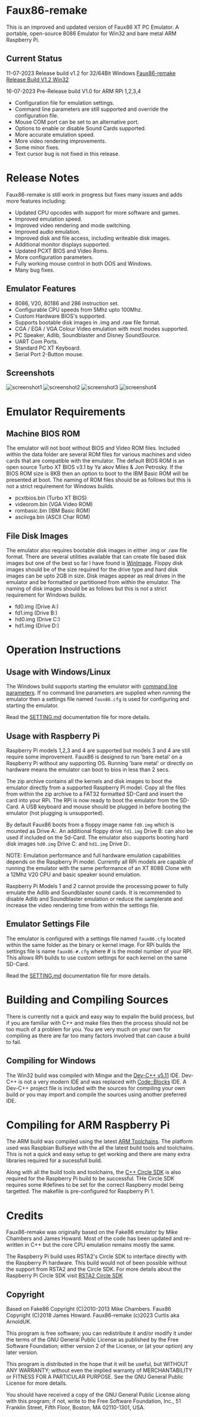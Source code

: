# Faux86-remake
This is an improved and updated version of Faux86 XT PC Emulator.
A portable, open-source 8086 Emulator for Win32 and bare metal ARM Raspberry Pi.

## Current Status

11-07-2023 Release build v1.2 for 32/64Bit Windows
[Faux86-remake Release Build V1.2 Win32](https://github.com/ArnoldUK/Faux86-remake/releases)

16-07-2023 Pre-Release build V1.0 for ARM RPi 1,2,3,4


- Configuration file for emulation settings.
- Command line parameters are still supported and override the configuration file.
- Mouse COM port can be set to an alternative port.
- Options to enable or disable Sound Cards supported.
- More accurate emulation speed. 
- More video rendering improvements.
- Some minor fixes.
- Text cursor bug is not fixed in this release.

# Release Notes
Faux86-remake is still work in progress but fixes many issues and adds more features including:
- Updated CPU opcodes with support for more software and games.
- Improved emulation speed.
- Improved video rendering and mode switching.
- Improved audio emulation.
- Improved disk and file access, including writeable disk images.
- Additional monitor displays supported.
- Updated PCXT BIOS and Video Roms.
- More configuration parameters.
- Fully working mouse control in both DOS and Windows.
- Many bug fixes.

## Emulator Features
- 8086, V20, 80186 and 286 instruction set.
- Configurable CPU speeds from 5Mhz upto 100Mhz.
- Custom Hardware BIOS's supported.
- Supports bootable disk images in .img and .raw file format.
- CGA / EGA / VGA Colour Video emulation with most modes supported.
- PC Speaker, Adlib, Soundblaster and Disney SoundSource.
- UART Com Ports.
- Standard PC XT Keyboard.
- Serial Port 2-Button mouse.

## Screenshots
![screenshot1](/screenshots/faux86-remake-screenshot-1.png)
![screenshot2](/screenshots/faux86-remake-screenshot-2.png)
![screenshot3](/screenshots/faux86-remake-screenshot-3.png)
![screenshot4](/screenshots/faux86-remake-screenshot-4.png)

# Emulator Requirements

## Machine BIOS ROM
The emulator will not boot without BIOS and Video ROM files. Included within the data folder
are several ROM files for various machines and video cards that are compatible with the emulator.
The default BIOS ROM is an open source Turbo XT BIOS v3.1 by Ya`akov Miles & Jon Petrosky.
If the BIOS ROM size is 8KB then an option to boot to the IBM Basic ROM will be presented at boot.
The naming of ROM files should be as follows but this is not a strict requirement for Windows builds.
- pcxtbios.bin (Turbo XT BIOS)
- videorom.bin (VGA Video ROM)
- rombasic.bin (IBM Basic ROM)
- asciivga.bin (ASCII Char ROM)

## File Disk Images
The emulator also requires bootable disk images in either .img or .raw file format.
There are several utilities available that can create file based disk images but one of the best
so far I have found is [WinImage](https://www.winimage.com/download.htm).
Floppy disk images should be of the size required for the drive type and hard disk images
can be upto 2GB in size. Disk images appear as real drives in the emulator and be formatted
or partitioned from within the emulator.
The naming of disk images should be as follows but this is not a strict requirement for Windows builds.
- fd0.img (Drive A:)
- fd1.img (Drive B:)
- hd0.img (Drive C:)
- hd1.img (Drive D:)

# Operation Instructions

## Usage with Windows/Linux
The Windows build supports starting the emulator with [command line parameters](PARAMS.md).
If no command line parameters are supplied when running the emulator then a settings
file named `faux86.cfg` is used for configuring and starting the emulator.

Read the [SETTING.md](SETTING.md) documentation file for more details.


## Usage with Raspberry Pi
Raspberry Pi models 1,2,3 and 4 are supported but models 3 and 4 are still require some improvement.
Faux86 is designed to run 'bare metal' on a Raspberry Pi without any supporting OS.
Running 'bare metal' or directly on hardware means the emulator can boot to bios in less than 2 secs.

The zip archive contains all the kernels and disk images to boot the emulator directly from a supported
Raspberry Pi model. Copy all the files from within the zip archive to a FAT32 formatted SD-Card and insert
the card into your RPi. The RPi is now ready to boot the emulator from the SD-Card.
A USB keyboard and mouse should be plugged in before booting the emulator (hot plugging is unsupported).

By default Faux86 boots from a floppy image name `fd0.img` which is mounted as Drive A:.
An additional floppy drive `fd1.img` Drive B: can also be used if included on the Sd-Card.
The emulator also supports booting hard disk images `hd0.img` Drive C: and `hd1.img` Drive D:.

NOTE:
Emulation performance and full hardware emulation capabilities depends on the Raspberry Pi model.
Currently all RPi models are capable of running the emulator with the same performance of an
XT 8088 Clone with a 12Mhz V20 CPU and basic speaker sound emulation.

Raspberry Pi Models 1 and 2 cannot provide the processing power to fully emulate the Adlib
and Soundblaster sound cards. It is recommended to disable Adlib and Soundblaster emulation or
reduce the samplerate and increase the video rendering time from within the settings file.

## Emulator Settings File
The emulator is configured with a settings file named `faux86.cfg` located within the same folder
as the binary or kernel image. For RPi builds the settings file is name `faux86-#.cfg` where #
is the model number of your RPI. This allows RPi builds to use custom settings for each kernel on the
same SD-Card.

Read the [SETTING.md](SETTING.md) documentation file for more details.


# Building and Compiling Sources
There is currently not a quick and easy way to expalin the build process, but if you are familiar
with C++ and make files then the process should not be too much of a problem for you.
You are very much on your own for compiling as there are far too many factors involved that can
cause a build to fail.

## Compiling for Windows
The Win32 build was compiled with Mingw and the [Dev-C++ v5.11](https://www.bloodshed.net/) IDE.
Dev-C++ is not a very modern IDE and was replaced with [Code::Blocks](https://www.codeblocks.org/) IDE.
A Dev-C++ project file is included with the sources for compiling your own build or you may import and
compile the sources using another preferred IDE.

# Compiling for ARM Raspberry Pi
The ARM build was compiled using the latest [ARM Toolchains](https://gnutoolchains.com/raspberry/).
The platform used was Raspbian Bullseye with the all the latest build tools and toolchains.
This is not a quick and easy setup to get working and there are many extra libraries required
for a sucessfull build.

Along with all the build tools and toolchains, the [C++ Circle SDK](https://github.com/rsta2/circle) is
also required for the Raspberry Pi build to be successful. THe Circle SDK requires some #defines to be
set for the correct Raspberry model being targetted. The makefile is pre-configured for Raspberry Pi 1.

# Credits
Faux86-remake was originally based on the Fake86 emulator by Mike Chambers and James Howard.
Most of the code has been updated and re-written in C++ but the core CPU emulation remains mostly the same.

The Raspberry Pi build uses RSTA2's Circle SDK to interface directly with the Raspberry Pi hardware.
This build would not of been possible without the support from RSTA2 and the Circle SDK. 
For more details about the Raspberry Pi Circle SDK visit [RSTA2 Circle SDK](https://github.com/rsta2/circle)

## Copyright
Based on Fake86 Copyright (C)2010-2013 Mike Chambers.
Faux86 Copyright (C)2018 James Howard.
Faux86-remake (c)2023 Curtis aka ArnoldUK.

This program is free software; you can redistribute it and/or
modify it under the terms of the GNU General Public License
as published by the Free Software Foundation; either version 2
of the License, or (at your option) any later version.

This program is distributed in the hope that it will be useful,
but WITHOUT ANY WARRANTY; without even the implied warranty of
MERCHANTABILITY or FITNESS FOR A PARTICULAR PURPOSE.  See the
GNU General Public License for more details.

You should have received a copy of the GNU General Public License
along with this program; if not, write to the Free Software
Foundation, Inc., 51 Franklin Street, Fifth Floor, Boston, MA  02110-1301, USA.
